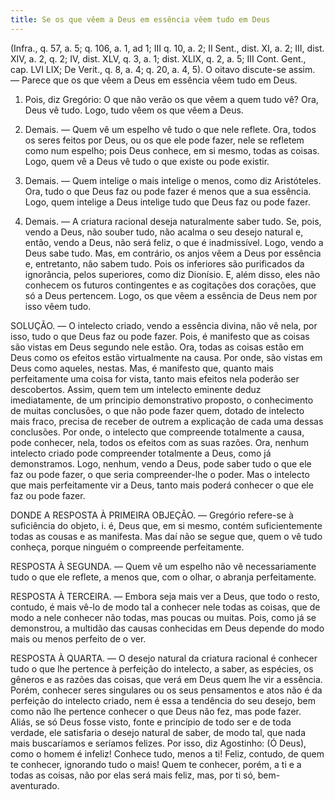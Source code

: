 ```yaml
---
title: Se os que vêem a Deus em essência vêem tudo em Deus
---
```


(Infra., q. 57, a. 5; q. 106, a. 1, ad 1; III q. 10, a. 2; II Sent., dist. XI, a. 2; III, dist. XIV, a. 2, q. 2; IV, dist. XLV, q. 3, a. 1; dist. XLIX, q. 2, a. 5; III Cont. Gent., cap. LVI LIX; De Verit., q. 8, a. 4; q. 20, a. 4, 5).
  O oitavo discute-se assim. — Parece que os que vêem a Deus em essência vêem tudo em Deus.  

1. Pois, diz Gregório: O que não verão os que vêem a quem tudo vê? Ora, Deus vê tudo. Logo, tudo vêem os que vêem a Deus.  

2. Demais. — Quem vê um espelho vê tudo o que nele reflete. Ora, todos os seres feitos por Deus, ou os que ele pode fazer, nele se refletem como num espelho; pois Deus conhece, em si mesmo, todas as coisas. Logo, quem vê a Deus vê tudo o que existe ou pode existir.  

3. Demais. — Quem intelige o mais intelige o menos, como diz Aristóteles. Ora, tudo o que Deus faz ou pode fazer é menos que a sua essência. Logo, quem intelige a Deus intelige tudo que Deus faz ou pode fazer.  

4. Demais. — A criatura racional deseja naturalmente saber tudo. Se, pois, vendo a Deus, não souber tudo, não acalma o seu desejo natural e, então, vendo a Deus, não será feliz, o que é inadmissível. Logo, vendo a Deus sabe tudo.  Mas, em contrário, os anjos vêem a Deus por essência e, entretanto, não sabem tudo. Pois os inferiores são purificados da ignorância, pelos superiores, como diz Dionísio. E, além disso, eles não conhecem os futuros contingentes e as cogitações dos corações, que só a Deus pertencem. Logo, os que vêem a essência de Deus nem por isso vêem tudo.  

SOLUÇÃO. — O intelecto criado, vendo a essência divina, não vê nela, por isso, tudo o que Deus faz ou pode fazer. Pois, é manifesto que as coisas são vistas em Deus segundo nele estão. Ora, todas as coisas estão em Deus como os efeitos estão virtualmente na causa. Por onde, são vistas em Deus como aqueles, nestas. Mas, é manifesto que, quanto mais perfeitamente uma coisa for vista, tanto mais efeitos nela poderão ser descobertos. Assim, quem tem um intelecto eminente deduz imediatamente, de um principio demonstrativo proposto, o conhecimento de muitas conclusões, o que não pode fazer quem, dotado de intelecto mais fraco, precisa de receber de outrem a explicação de cada uma dessas conclusões. Por onde, o intelecto que compreende totalmente a causa, pode conhecer, nela, todos os efeitos com as suas razões. Ora, nenhum intelecto criado pode compreender totalmente a Deus, como já demonstramos. Logo, nenhum, vendo a Deus, pode saber tudo o que ele faz ou pode fazer, o que seria compreender-lhe o poder. Mas o intelecto que mais perfeitamente vir a Deus, tanto mais poderá conhecer o que ele faz ou pode fazer.  

DONDE A RESPOSTA À PRIMEIRA OBJEÇÃO. — Gregório refere-se à suficiência do objeto, i. é, Deus que, em si mesmo, contém suficientemente todas as cousas e as manifesta. Mas daí não se segue que, quem o vê tudo conheça, porque ninguém o compreende perfeitamente.  

RESPOSTA À SEGUNDA. — Quem vê um espelho não vê necessariamente tudo o que ele reflete, a menos que, com o olhar, o abranja perfeitamente.  

RESPOSTA À TERCEIRA. — Embora seja mais ver a Deus, que todo o resto, contudo, é mais vê-lo de modo tal a conhecer nele todas as coisas, que de modo a nele conhecer não todas, mas poucas ou muitas. Pois, como já se demonstrou, a multidão das causas conhecidas em Deus depende do modo mais ou menos perfeito de o ver.  

RESPOSTA À QUARTA. — O desejo natural da criatura racional é conhecer tudo o que lhe pertence à perfeição do intelecto, a saber, as espécies, os gêneros e as razões das coisas, que verá em Deus quem lhe vir a essência. Porém, conhecer seres singulares ou os seus pensamentos e atos não é da perfeição do intelecto criado, nem é essa a tendência do seu desejo, bem como não lhe pertence conhecer o que Deus não fez, mas pode fazer. Aliás, se só Deus fosse visto, fonte e princípio de todo ser e de toda verdade, ele satisfaria o desejo natural de saber, de modo tal, que nada mais buscaríamos e seríamos felizes. Por isso, diz Agostinho: (Ó Deus), como o homem é infeliz! Conhece tudo, menos a ti! Feliz, contudo, de quem te conhecer, ignorando tudo o mais! Quem te conhecer, porém, a ti e a todas as coisas, não por elas será mais feliz, mas, por ti só, bem-aventurado.